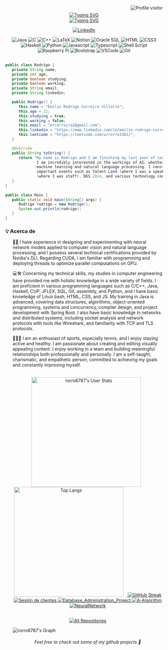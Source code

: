 <!--
Inspired in alsiam's readme repository
 -->

<a href="https://komarev.com/ghpvc/?username=rorro6787">
  <img align="right" src="https://komarev.com/ghpvc/?username=rorro6787&label=Visitors&color=0e75b6&style=flat" alt="Profile visitor" />
</a>



<!-- Intro  -->
<h3 align="center">
        
</h3>

<div align="center">
    <a href="https://git.io/typing-svg">
        <img src="https://readme-typing-svg.demolab.com?font=Source+Code+Pro&size=20&duration=4000&pause=1000&color=F03F88&center=true&vCenter=true&random=false&width=435&lines=&gt+echo+-e+&quot;I+am+Rodrigo+Carreira&quot;" alt="Typing SVG" />
    </a>
</div>

<div align="center">
    <a href="https://git.io/typing-svg">
        <img src="https://readme-typing-svg.demolab.com?font=Source+Code+Pro&size=15&duration=4000&pause=1000&color=008080&center=true&vCenter=true&random=false&width=435&lines=「+Software+Engineer+obsessed+about+AI+」;" alt="Typing SVG" />
    </a>
</div>



<p align="center">
  <a href="https://www.linkedin.com/in/emilio-rodrigo-carreira-villalta-2a62aa250/" target="_blank">
    <img src="https://img.shields.io/badge/LinkedIn-0077B5?style=for-the-badge&logo=linkedin&logoColor=white" alt="LinkedIn"/>
  </a>
</p>




<div align="center">
  <img src="https://img.shields.io/badge/java-%23ED8B00.svg?style=for-the-badge&logo=openjdk&logoColor=white" alt="Java">
  <img src="https://img.shields.io/badge/c-%2300599C.svg?style=for-the-badge&logo=c&logoColor=white" alt="C">
  <img src="https://img.shields.io/badge/c++-%2300599C.svg?style=for-the-badge&logo=c%2B%2B&logoColor=white" alt="C++">
  <img src="https://img.shields.io/badge/latex-%23008080.svg?style=for-the-badge&logo=latex&logoColor=white" alt="LaTeX">
  <img src="https://img.shields.io/badge/Notion-%23000000.svg?style=for-the-badge&logo=notion&logoColor=white" alt="Notion">
  <img src="https://img.shields.io/badge/Oracle-F80000?style=for-the-badge&logo=oracle&logoColor=white" alt="Oracle SQL">
  <img src="https://img.shields.io/badge/HTML5-E34F26?style=for-the-badge&logo=html5&logoColor=white" alt="HTML">
  <img src="https://img.shields.io/badge/CSS3-1572B6?style=for-the-badge&logo=css3&logoColor=white" alt="CSS3">
  <img src="https://img.shields.io/badge/Haskell-5e5086?style=for-the-badge&logo=haskell&logoColor=white" alt="Haskell">
  <img src="https://img.shields.io/badge/python-3670A0?style=for-the-badge&logo=python&logoColor=ffdd54" alt="Python">
  <img src="https://img.shields.io/badge/Javascript-F0DB4F?style=for-the-badge&labelColor=black&logo=javascript&logoColor=F0DB4F" alt="Javascript">
  <img src="https://img.shields.io/badge/Typescript-007acc?style=for-the-badge&labelColor=black&logo=typescript&logoColor=007acc" alt="Typescript">
  <img src="https://img.shields.io/badge/shell_script-%23121011.svg?style=for-the-badge&logo=gnu-bash&logoColor=white" alt="Shell Script">
  <img src="https://img.shields.io/badge/-RaspberryPi-C51A4A?style=for-the-badge&logo=Raspberry-Pi" alt="Raspberry Pi">
  <img src="https://img.shields.io/badge/Bootstrap-563D7C?style=for-the-badge&logo=bootstrap&logoColor=white" alt="Bootstrap">
  <img src="https://img.shields.io/badge/Visual_Studio-0078d7?style=for-the-badge&logo=visual%20studio&logoColor=white" alt="VSCode">
  <img src="https://img.shields.io/badge/Git-F05032?style=for-the-badge&logo=git&logoColor=white" alt="Git">
 <br>
</div>
<br>

```java
public class Rodrigo {
   private String name;
   private int age;
   private boolean studying;
   private boolean working;
   private String email;
   private String linkedin;

   public Rodrigo() {
      this.name = "Emilio Rodrigo Carreira Villalta";
      this.age = 21;
      this.studying = true;
      this.working = false;
      this.email = "ercarreira2@gmail.com";
      this.linkedin = "https://www.linkedin.com/in/emilio-rodrigo-carreira-villalta-2a62aa250/";
      this.leetcode = "https://leetcode.com/u/rorro3382/";
   }

   @Override
   public String toString() {
      return "My name is Rodrigo and I am finishing my last year of computer engineering at the University of Málaga.
              I am incredibly interested in the workings of AI, whether it is exploring algorithms and techniques of
              machine learning and natural language processing. I constantly seek opportunities to learn and attend
              important events such as Talent Land (where I was a speaker alongside my faculty professor), ARITH 2024
              (where I was staff), DES 2024, and various technology conferences on AI and cybersecurity held in Málaga.";
   }
}
  
public class Main {
   public static void main(String[] args) {
      Rodrigo rodrigo = new Rodrigo();
      System.out.println(rodrigo);
   }
}
```

### 💡 Acerca de
<ul>

🤖🧠 I have experience in designing and experimenting with neural network models applied to computer vision and natural language processing, and I possess several technical certifications provided by Nvidia's DLI. Regarding CUDA, I am familiar with programming and deploying threads to optimize parallel computations on GPU.

💻🛠️ Concerning my technical skills, my studies in computer engineering have provided me with holistic knowledge in a wide variety of fields. I am proficient in various programming languages such as C/C++, Java, Haskell, CUP, JFLEX, SQL, Git, assembly, and Python, and I have basic knowledge of Linux bash, HTML, CSS, and JS. My training in Java is advanced, covering data structures, algorithms, object-oriented programming, systems and concurrency, compiler design, and project development with Spring Boot. I also have basic knowledge in networks and distributed systems, including socket analysis and network protocols with tools like Wireshark, and familiarity with TCP and TLS protocols.

🎾🤝🏅
 I am an enthusiast of sports, especially tennis, and I enjoy staying active and healthy. I am passionate about creating and editing visually appealing content. I enjoy working in a team and building meaningful relationships both professionally and personally. I am a self-taught, charismatic, and empathetic person, committed to achieving my goals and constantly improving myself.


<div align="center">
 <br>
  <img src="https://github-readme-stats.vercel.app/api?username=rorro6787&show_icons=true&theme=radical&show=reviews,discussions_started,discussions_answered,prs_merged,prs_merged_percentage" alt="rorro6787's User Stats" style="height: 350px; margin-right: 10px;  margin-right: 10px;">
    <a href="https://github.com/anuraghazra/github-readme-stats">
    <img src="https://github-readme-stats.vercel.app/api/top-langs/?username=rorro6787&layout=pie&theme=tokyonight" alt="Top Langs" style="height: 350px; margin-right: 10px;   />
  </a>
</div>


<div align="center">
<!--
https://github.community/t/support-theme-context-for-images-in-light-vs-dark-mode/147981/84
-->
    <a href="https://git.io/streak-stats">
        <img src="https://streak-stats.demolab.com?user=rorro6787&theme=transparent&hide_border=true&date_format=j%20M%5B%20Y%5D&mode=weekly&ring=AD75E2&fire=AD75E2&currStreakNum=AD75E2EB&sideLabels=AD75E2&currStreakLabel=AD75E2&sideNums=AD75E2&dates=424242" alt="GitHub Streak" />
    </a>
</div>


<div align="center">
  <a href="https://github.com/SII-Informatica-UMA/ciklum-zumbtech">
    <img src="https://github-readme-stats.vercel.app/api/pin/?username=SII-Informatica-UMA&repo=ciklum-zumbtech&border_color=7F3FBF&bg_color=0D1117&title_color=C9D1D9&text_color=8B949E&icon_color=7F3FBF" alt="Sesión de clientes">
  </a>
  <a href="https://github.com/rorro6787/Database_Administration_Project">
    <img src="https://github-readme-stats.vercel.app/api/pin/?username=rorro6787&repo=Database_Administration_Project&border_color=7F3FBF&bg_color=0D1117&title_color=C9D1D9&text_color=8B949E&icon_color=7F3FBF" alt="Database_Administration_Project">
  </a>
  <a href="https://github.com/rorro6787/A-Algorithm">
    <img src="https://github-readme-stats.vercel.app/api/pin/?username=rorro6787&repo=A-Algorithm&border_color=7F3FBF&bg_color=0D1117&title_color=C9D1D9&text_color=8B949E&icon_color=7F3FBF" alt="A-Algorithm">
  </a>
  <a href="https://github.com/rorro6787/NeuralNetwork">
    <img src="https://github-readme-stats.vercel.app/api/pin/?username=rorro6787&repo=NeuralNetwork&border_color=7F3FBF&bg_color=0D1117&title_color=C9D1D9&text_color=8B949E&icon_color=7F3FBF" alt="NeuralNetwork">
  </a>
  
</div>




<p align="center">
   <br>
  <a href="https://github.com/rorro6787?tab=repositories" target="_blank"><img alt="All Repositories" title="All Repositories" src="https://img.shields.io/badge/-All%20Repos-2962FF?style=for-the-badge&logo=koding&logoColor=white"/></a>
</p>

![rorro6787's Graph](https://github-readme-activity-graph.vercel.app/graph?username=rorro6787&custom_title=rorro6787's%20Activity%20Graph&bg_color=0D1117&color=7F3FBF&line=7F3FBF&point=7F3FBF&area_color=FFFFFF&title_color=FFFFFF&area=true&hide_border=true&range=all_time)


<!--
**rorro6787/rorro6787** is a ✨ _special_ ✨ repository because its `README.md` (this file) appears on your GitHub profile.

Here are some ideas to get you started:

- 🔭 I’m currently working on ...
- 🌱 I’m currently learning ...
- 👯 I’m looking to collaborate on ...
- 🤔 I’m looking for help with ...
- 💬 Ask me about ...
- 📫 How to reach me: ...
- 😄 Pronouns: ...
- ⚡ Fun fact: ...
-->

<h6 align="center">Feel free to check out some of my github projects 🔭</h6>
